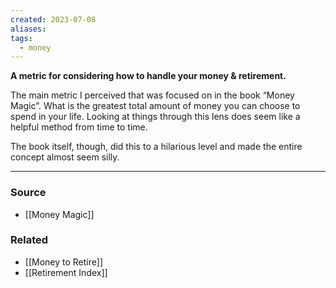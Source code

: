 ```yaml
---
created: 2023-07-08
aliases: 
tags:
  - money
---
```

**A metric for considering how to handle your money & retirement.**

The main metric I perceived that was focused on in the book “Money Magic”. What is the greatest total amount of money you can choose to spend in your life. Looking at things through this lens does seem like a helpful method from time to time. 

The book itself, though, did this to a hilarious level and made the entire concept almost seem silly.

---

### Source
- [[Money Magic]]

### Related
- [[Money to Retire]] 
- [[Retirement Index]]